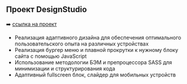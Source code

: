 ## Проект DesignStudio

:arrow_right: [ссылка на проект](https://margaritalutak.github.io/Design-studio/)

+   Реализация адаптивного дизайна для обеспечения оптимального пользовательского опыта на различных устройствах
+   Реализация бургер меню и плавной прокрутки к нужному блоку сайта c помощью JavaScript
+   Использование методологии БЭМ и препроцессора SASS для минимизации и структурирования кода
+   Адаптивный fullscreen блок, cлайдер для мобильных устройств
